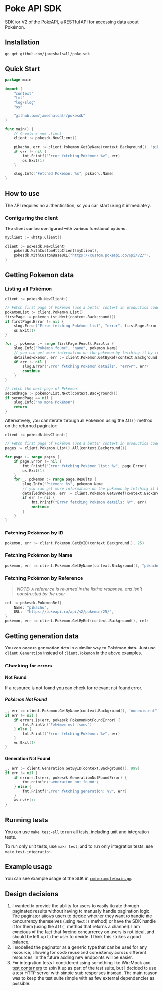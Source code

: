 # Poke API SDK

SDK for V2 of the [PokéAPI](https://pokeapi.co), a RESTful API for accessing data about Pokémon.

## Installation

```bash
go get github.com/jameshalsall/poke-sdk
```

## Quick Start

```go
package main

import (
	"context"
	"fmt"
	"log/slog"
	"os"

	"github.com/jameshalsall/pokesdk"
)

func main() {
	// Create a new client
	client := pokesdk.NewClient()

	pikachu, err := client.Pokemon.GetByName(context.Background(), "pikachu")
	if err != nil {
		fmt.Printf("Error fetching Pokémon: %v", err)
		os.Exit(1)
	}

	slog.Info("Fetched Pokémon: %s", pikachu.Name)
}
```

## How to use

The API requires no authentication, so you can start using it immediately.

### Configuring the client
The client can be configured with various functional options.

```go
myClient := &http.Client{}

client := pokesdk.NewClient(
	pokesdk.WithCustomHttpClient(myClient),
	pokesdk.WithCustomBaseURL("https://custom.pokeapi.co/api/v2/"),
)
```

## Getting Pokemon data
### Listing all Pokémon

```go
client := pokesdk.NewClient()

// Fetch first page of Pokémon (use a better context in production code)
pokemonList := client.Pokemon.List()
firstPage := pokemonList.Next(context.Background())
if firstPage.Error != nil {
    slog.Error("Error fetching Pokémon list", "error", firstPage.Error)
	os.Exit(1)
}

for _, pokemon := range firstPage.Result.Results {
    slog.Info("Pokémon found", "name", pokemon.Name)
	// you can get more information on the pokemon by fetching it by ref
	detailedPokemon, err := client.Pokemon.GetByRef(context.Background(), pokemon)
	if err != nil {
        slog.Error("Error fetching Pokémon details", "error", err)
		continue
	}
}

// fetch the next page of Pokémon
secondPage := pokemonList.Next(context.Background())
if secondPage == nil {
    slog.Info("no more Pokémon")
	return
}
```

Alternatively, you can iterate through all Pokémon using the `All()` method on the returned paginator:
```go
client := pokesdk.NewClient()

// Fetch first page of Pokémon (use a better context in production code)
pages := client.Pokemon.List().All(context.Background())

for page := range pages {
	if page.Error != nil {
		fmt.Printf("Error fetching Pokémon list: %v", page.Error)
		os.Exit(1)
	}
	for _, pokemon := range page.Results {
		slog.Info("Pokémon: %s", pokemon.Name
		// you can get more information on the pokemon by fetching it by ref
		detailedPokemon, err := client.Pokemon.GetByRef(context.Background(), pokemon)
		if err != nil {
			fmt.Printf("Error fetching Pokémon details: %v", err)
			continue
		}
	}
}
```

### Fetching Pokémon by ID
```go
pokemon, err := client.Pokemon.GetByID(context.Background(), 25)
```
 
### Fetching Pokémon by Name
```go
pokemon, err := client.Pokemon.GetByName(context.Background(), "pikachu")
```
### Fetching Pokémon by Reference

>_NOTE: A reference is returned in the listing response, and isn't constructed by the user._

```go
ref := pokesdk.PokemonRef{
    Name: "pikachu",
    URL:  "https://pokeapi.co/api/v2/pokemon/25/",
}
pokemon, err := client.Pokemon.GetByRef(context.Background(), ref)
```

## Getting generation data

You can access generation data in a similar way to Pokémon data. Just use `client.Generation` instead of `client.Pokemon` in the above examples.

### Checking for errors
#### Not Found
If a resource is not found you can check for relevant not found error.

##### Pokémon Not Found

```go
_, err := client.Pokemon.GetByName(context.Background(), "nonexistent")
if err != nil {
	if errors.Is(err, pokesdk.PokemonNotFoundError) {
		fmt.Println("Pokémon not found")
	} else {
		fmt.Printf("Error fetching Pokémon: %v", err)
	}
	os.Exit(1)
}
```

#### Generation Not Found
```go
_, err := client.Generation.GetByID(context.Background(), 999)
if err != nil {
	if errors.Is(err, pokesdk.GenerationNotFoundError) {
		fmt.Println("Generation not found")
	} else {
		fmt.Printf("Error fetching generation: %v", err)
	}
	os.Exit(1)
}
```

## Running tests

You can use `make test-all` to run all tests, including unit and integration tests.

To run only unit tests, use `make test`, and to run only integration tests, use `make test-integration`.

## Example usage

You can see example usage of the SDK in [`cmd/example/main.go`](/cmd/example/main.go).

## Design decisions

1. I wanted to provide the ability for users to easily iterate through paginated results without having to manually handle pagination logic. The paginator allows users to decide whether they want to handle the concurrency themselves (using `Next()` method) or have the SDK handle it for them (using the `All()` method that returns a channel). I am concious of the fact that forcing concurrency on users is not ideal, and should be left up to the user to decide. I think this strikes a good balance.
2. I modelled the paginator as a generic type that can be used for any resource, allowing for code reuse and consistency across different resources. In the future adding new endpoints will be easier.
3. For integration tests I considered using something like WireMock and [test containers](https://golang.testcontainers.org) to spin it up as part of the test suite, but I decided to use a test HTTP server with simple stub responses instead. The main reason was to keep the test suite simple with as few external dependencies as possible.